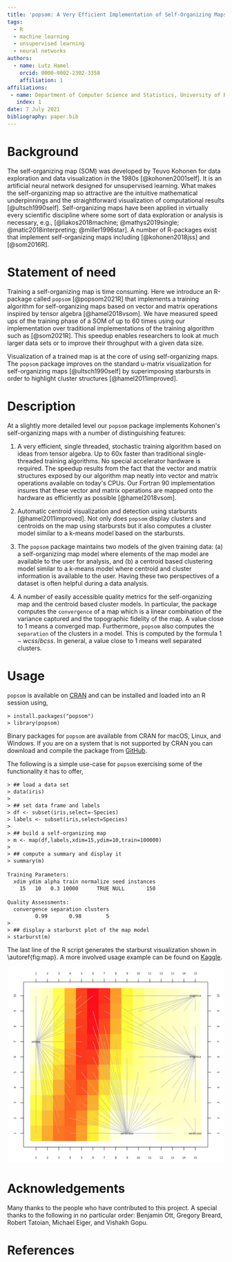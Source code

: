 ```yaml
---
title: 'popsom: A Very Efficient Implementation of Self-Organizing Maps with Starburst Visualizations for R'
tags:
  - R
  - machine learning
  - unsupervised learning
  - neural networks
authors:
  - name: Lutz Hamel
    orcid: 0000-0002-2302-3358
    affiliation: 1
affiliations:
 - name: Department of Computer Science and Statistics, University of Rhode Island, Kingston, RI 02881
   index: 1
date: 7 July 2021
bibliography: paper.bib
---
```


# Background

The self-organizing map (SOM) was developed by Teuvo Kohonen for data exploration and
data visualization in the 1980s [@kohonen2001self]. It is an artificial neural
network designed for unsupervised learning.  What makes the self-organizing map so attractive are the intuitive mathematical
underpinnings and the straightforward visualization of computational
results [@ultsch1990self]. Self-organizing maps have been applied in virtually every scientific discipline where some sort of data exploration or analysis is
necessary, e.g., [@liakos2018machine; @mathys2019single; @matic2018interpreting;
@miller1996star].  A number of R-packages exist that implement self-organizing maps including
[@kohonen2018jss] and [@som2016R].


# Statement of need

Training a self-organizing map is time consuming. Here
we introduce an R-package called `popsom` [@popsom2021R] that implements a training algorithm
for self-organizing maps based on vector and matrix operations inspired by
tensor algebra [@hamel2018vsom].  We have measured speed ups of the training phase
of a SOM  of up to 60 times using our implementation over traditional implementations of the training algorithm such as
[@som2021R].  This speedup enables researchers to look at much larger data sets or to improve
their throughput with a given data size.

Visualization of a trained map is at the core of using self-organizing maps.  The
`popsom` package improves on the standard u-matrix visualization
for self-organizing maps [@ultsch1990self] by superimposing starbursts in order to
highlight cluster structures [@hamel2011improved].

# Description

At a slightly more detailed level our `popsom` package implements
Kohonen's self-organizing maps with a number of distinguishing features:

1. A very efficient, single threaded, stochastic training algorithm based on ideas from tensor algebra.  Up to 60x faster than traditional single-threaded training algorithms. No special accelerator hardware is required.  The speedup results from the fact that the
vector and matrix structures exposed by our algorithm map neatly into
vector and matrix operations available on today's CPUs.  Our Fortran 90 implementation
insures that these vector and matrix operations are mapped onto the hardware as efficiently as
possible [@hamel2018vsom].

2. Automatic centroid visualization and detection using starbursts [@hamel2011improved]. Not
only does `popsom` display clusters and centroids on the map using starbursts but it
also computes a cluster model similar to a k-means model based on the starbursts.  

3. The `popsom` package maintains two models of the given training data: (a) a
self-organizing map model where elements of the map model are available to
the user for analysis, and (b) a centroid based clustering model similar to a k-means
model where centroid and cluster information is available to the user.  Having these
two perspectives of a dataset is often helpful during a data analysis.

4. A number of easily accessible quality metrics for the self-organizing map and the centroid based cluster models. In particular, the package computes the `convergence` of a map which is a linear combination of the variance captured and the topographic fidelity of the map. A value close to 1 means a converged map. Furthermore, `popsom` also computes the `separation` of the clusters
in a model. This is computed by the formula $1 - wcss/bcss$.  In general, a value close to 1 means well separated clusters.

# Usage

`popsom` is available on [CRAN](https://CRAN.R-project.org/package=popsom) and can be installed and loaded into an R session using,
```
> install.packages("popsom")
> library(popsom)
```
Binary packages for `popsom` are available from CRAN for macOS, Linux, and Windows.  If you are on a system
that is not supported by CRAN you can download and compile the package from
[GitHub](https://github.com/lutzhamel/popsom).

The following is a simple use-case for `popsom` exercising some of the functionality
it has to offer,
```
> ## load a data set
> data(iris)
>
> ## set data frame and labels
> df <- subset(iris,select=-Species)
> labels <- subset(iris,select=Species)
>
> ## build a self-organizing map
> m <- map(df,labels,xdim=15,ydim=10,train=100000)
>
> ## compute a summary and display it
> summary(m)

Training Parameters:
  xdim ydim alpha train normalize seed instances
    15   10   0.3 10000      TRUE NULL       150

Quality Assessments:
  convergence separation clusters
         0.99       0.98        5
>
> ## display a starburst plot of the map model
> starburst(m)
```
The last line of the R script generates the starburst visualization shown
in \autoref{fig:map}.  A more involved usage example can be found on
[Kaggle](https://www.kaggle.com/lutzhamel/self-organizing-maps-in-customer-segmentation).

![Starburst visualization of a self-organizing map.\label{fig:map}](map.png)

# Acknowledgements

Many thanks to the people who have contributed to this project. A special thanks to the
following in no particular order: Benjamin Ott, Gregory Breard,  Robert Tatoian,
Michael Eiger, and Vishakh Gopu.

# References

